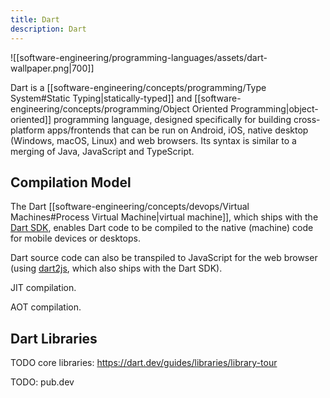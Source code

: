 ```yaml
---
title: Dart
description: Dart
---
```


![[software-engineering/programming-languages/assets/dart-wallpaper.png|700]]

Dart is a [[software-engineering/concepts/programming/Type System#Static Typing|statically-typed]] and [[software-engineering/concepts/programming/Object Oriented Programming|object-oriented]] programming language, designed specifically for building cross-platform apps/frontends that can be run on Android, iOS, native desktop (Windows, macOS, Linux) and web browsers. Its syntax is similar to a merging of Java, JavaScript and TypeScript.

## Compilation Model
The Dart [[software-engineering/concepts/devops/Virtual Machines#Process Virtual Machine|virtual machine]], which ships with the [Dart SDK](https://dart.dev/get-dart), enables Dart code to be compiled to the native (machine) code for mobile devices or desktops.

Dart source code can also be transpiled to JavaScript for the web browser (using [dart2js](https://dart.dev/tools/dart2js), which also ships with the Dart SDK).

JIT compilation. 

AOT compilation.


 
## Dart Libraries
TODO core libraries: https://dart.dev/guides/libraries/library-tour

TODO: pub.dev
